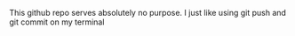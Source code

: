 This github repo serves absolutely no purpose. I just like using git push and git commit on my terminal
